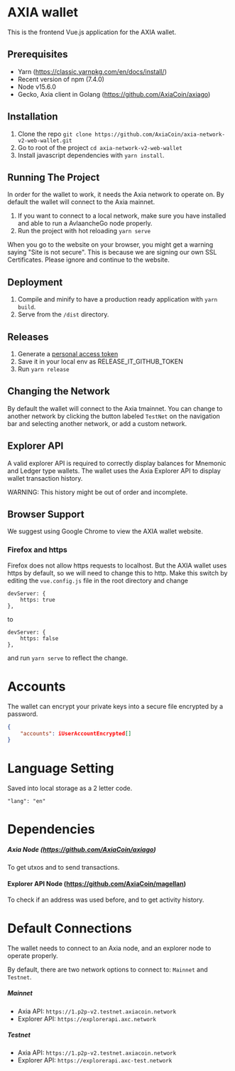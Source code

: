 # AXIA wallet

This is the frontend Vue.js application for the AXIA wallet.

## Prerequisites

-   Yarn (https://classic.yarnpkg.com/en/docs/install/)
-   Recent version of npm (7.4.0)
-   Node v15.6.0
-   Gecko, Axia client in Golang (https://github.com/AxiaCoin/axiago)

## Installation

1. Clone the repo `git clone https://github.com/AxiaCoin/axia-network-v2-web-wallet.git`
2. Go to root of the project `cd axia-network-v2-web-wallet`
3. Install javascript dependencies with `yarn install`.

## Running The Project

In order for the wallet to work, it needs the Axia network to operate on. By default the wallet will connect to the Axia mainnet.

1. If you want to connect to a local network, make sure you have installed and able to run a AvlaancheGo node properly.
2. Run the project with hot reloading `yarn serve`

When you go to the website on your browser, you might get a warning saying
"Site is not secure". This is because we are signing our own SSL Certificates. Please ignore and continue to the website.

## Deployment

1.  Compile and minify to have a production ready application with `yarn build`.
2.  Serve from the `/dist` directory.

## Releases

1.  Generate a [personal access token](https://github.com/settings/tokens/new?scopes=repo&description=release-it)
2.  Save it in your local env as RELEASE_IT_GITHUB_TOKEN
3.  Run `yarn release`

## Changing the Network

By default the wallet will connect to the Axia tmainnet. You can change to another network by clicking the button labeled `TestNet` on the navigation bar and selecting another network, or add a custom network.

## Explorer API

A valid explorer API is required to correctly display balances for Mnemonic and Ledger type wallets.
The wallet uses the Axia Explorer API to display wallet transaction history.

WARNING: This history might be out of order and incomplete.

## Browser Support

We suggest using Google Chrome to view the AXIA wallet website.

### Firefox and https

Firefox does not allow https requests to localhost. But the AXIA wallet uses https by default, so we will need to change this to http. Make this switch by editing the `vue.config.js` file in the root directory and change

```
devServer: {
    https: true
},
```

to

```
devServer: {
    https: false
},
```

and run `yarn serve` to reflect the change.

# Accounts

The wallet can encrypt your private keys into a secure file encrypted by a password.

```json
{
    "accounts": iUserAccountEncrypted[]
}
```

# Language Setting

Saved into local storage as a 2 letter code.

```
"lang": "en"
```

# Dependencies

##### Axia Node (https://github.com/AxiaCoin/axiago)

To get utxos and to send transactions.

#### Explorer API Node (https://github.com/AxiaCoin/magellan)

To check if an address was used before, and to get activity history.

# Default Connections

The wallet needs to connect to an Axia node, and an explorer node to operate properly.

By default, there are two network options to connect to: `Mainnet` and `Testnet`.

##### Mainnet

-   Axia API: `https://1.p2p-v2.testnet.axiacoin.network`
-   Explorer API: `https://explorerapi.axc.network`

##### Testnet

-   Axia API: `https://1.p2p-v2.testnet.axiacoin.network`
-   Explorer API: `https://explorerapi.axc-test.network`

